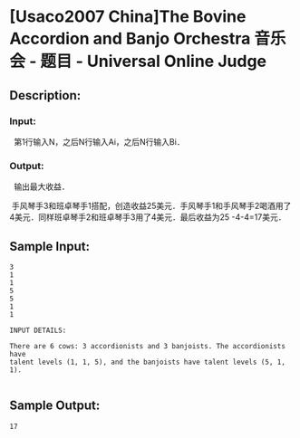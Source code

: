 # [Usaco2007 China]The Bovine Accordion and Banjo Orchestra 音乐会 - 题目 - Universal Online Judge

## Description: 



### Input: 

  第1行输入N，之后N行输入Ai，之后N行输入Bi．

### Output: 

  输出最大收益．

 手风琴手3和班卓琴手1搭配，创造收益25美元．手风琴手1和手风琴手2喝酒用了4美元．同样班卓琴手2和班卓琴手3用了4美元．最后收益为25 -4-4=17美元．




## Sample Input: 
```
3
1
1
5
5
1
1

INPUT DETAILS:

There are 6 cows: 3 accordionists and 3 banjoists. The accordionists have
talent levels (1, 1, 5), and the banjoists have talent levels (5, 1, 1).


```

## Sample Output: 
```
17

```
